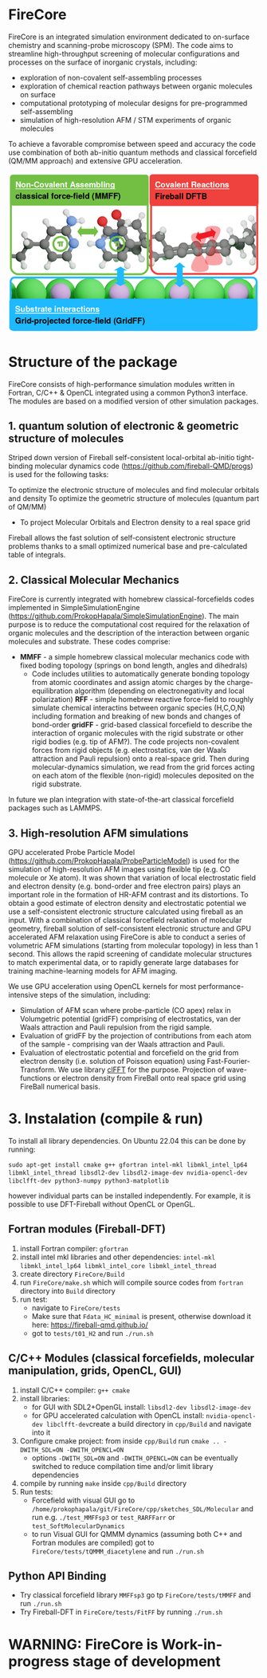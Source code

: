 # FireCore

FireCore is an integrated simulation environment dedicated to on-surface chemistry and scanning-probe microscopy (SPM). The code aims to streamline high-throughput screening of molecular configurations and processes on the surface of inorganic crystals, including:

* exploration of non-covalent self-assembling processes
* exploration of chemical reaction pathways between organic molecules on surface
* computational prototyping of molecular designs for pre-programmed self-assembling
* simulation of high-resolution AFM / STM experiments of organic molecules

To achieve a favorable compromise between speed and accuracy the code use combination of both ab-initio quantum methods and classical forcefield (QM/MM approach) and extensive GPU acceleration.

![Schematic illustration of different aspects of on-surface chemistry simulations, and methods used for their efficient description.](Software_Schematic.png?raw=true "Schematic illustration of different aspects of on-surface chemistry simulations, and methods used for their efficient description.")

# Structure of the package

FireCore consists of high-performance simulation modules written in Fortran, C/C++ & OpenCL integrated using a common Python3 interface. The modules are based on a modified version of other simulation packages.

## 1. quantum solution of electronic & geometric structure of molecules

Striped down version of Fireball self-consistent local-orbital ab-initio tight-binding molecular dynamics code (https://github.com/fireball-QMD/progs) is used for the following tasks:

To optimize the electronic structure of molecules and find molecular orbitals and density
To optimize the geometric structure of molecules (quantum part of QM/MM)
* To project Molecular Orbitals and Electron density to a real space grid

Fireball allows the fast solution of self-consistent electronic structure problems thanks to a small optimized numerical base and pre-calculated table of integrals.

## 2. Classical Molecular Mechanics

FireCore is currently integrated with homebrew classical-forcefields codes implemented in SimpleSimulationEngine (https://github.com/ProkopHapala/SimpleSimulationEngine). The main purpose is to reduce the computational cost required for the relaxation of organic molecules and the description of the interaction between organic molecules and substrate. These codes comprise:

* **MMFF** - a simple homebrew classical molecular mechanics code with fixed boding topology (springs on bond length, angles and dihedrals)
    *  Code includes utilities to automatically generate bonding topology from atomic coordinates and assign atomic charges by the charge-equilibration algorithm (depending on electronegativity and local polarization) **RFF** - simple homebrew reactive force-field to roughly simulate chemical interactins between organic species (H,C,O,N) including formation and breaking of new bonds and changes of bond-order
**gridFF** - grid-based classical forcefield to describe the interaction of organic molecules with the rigid substrate or other rigid bodies (e.g. tip of AFM?). The code projects non-covalent forces from rigid objects (e.g. electrostatics, van der Waals attraction and Pauli repulsion) onto a real-space grid. Then during molecular-dynamics simulation, we read from the grid forces acting on each atom of the flexible (non-rigid) molecules deposited on the rigid substrate.

In future we plan integration with state-of-the-art classical forcefield packages such as LAMMPS.

## 3. High-resolution AFM simulations

GPU accelerated Probe Particle Model (https://github.com/ProkopHapala/ProbeParticleModel) is used for the simulation of high-resolution AFM images using flexible tip (e.g. CO molecule or Xe atom). It was shown that variation of local electrostatic field and electron density (e.g. bond-order and free electron pairs) plays an important role in the formation of HR-AFM contrast and its distortions. To obtain a good estimate of electron density and electrostatic potential we use a self-consistent electronic structure calculated using fireball as an input. With a combination of classical forcefield relaxation of molecular geometry, fireball solution of self-consistent electronic structure and GPU accelerated AFM relaxation using FireCore is able to conduct a series of volumetric AFM simulations (starting from molecular topology) in less than 1 second. This allows the rapid screening of candidate molecular structures to match experimental data, or to rapidly generate large databases for training machine-learning models for AFM imaging.

We use GPU acceleration using OpenCL kernels for most performance-intensive steps of the simulation, including:

* Simulation of AFM scan where probe-particle (CO apex) relax in Volumgetric potential (gridFF) comprising of electrostatics, van der Waals attraction and Pauli repulsion from the rigid sample.
* Evaluation of gridFF by the projection of contributions from each atom of the sample - comprising van der Waals attraction and Pauli.
* Evaluation of electrostatic potential and forcefield on the grid from electron density (i.e. solution of Poisson equation) using Fast-Fourier-Transform. We use library [clFFT](https://github.com/clMathLibraries/clFFT) for the purpose.
Projection of wave-functions or electron density from FireBall onto real space grid using FireBall numerical basis. 


# 3. Instalation (compile & run)

To install all library dependencies. On Ubuntu 22.04 this can be done by running:
```
sudo apt-get install cmake g++ gfortran intel-mkl libmkl_intel_lp64 libmkl_intel_thread libsdl2-dev libsdl2-image-dev nvidia-opencl-dev libclfft-dev python3-numpy python3-matplotlib
```
however individual parts can be installed independently. For example, it is possible to use DFT-Fireball without OpenCL or OpenGL. 

## Fortran modules (Fireball-DFT)

1. install Fortran compiler: `gfortran`
2. install intel mkl libraries and other dependencies: `intel-mkl libmkl_intel_lp64 libmkl_intel_core libmkl_intel_thread`
3. create directory `FireCore/Build`
4. run `FireCore/make.sh` which will compile source codes from `fortran` directory into `Build` directory
5. run test:
    * navigate to `FireCore/tests`
    * Make sure that `Fdata_HC_minimal` is present, otherwise download it here: https://fireball-qmd.github.io/
    * got to `tests/t01_H2` and run `./run.sh`

## C/C++ Modules (classical forcefields, molecular manipulation, grids, OpenCL, GUI)

1. install C/C++ compiler: `g++ cmake`
2. install libraries:
    * for GUI with SDL2+OpenGL install: `libsdl2-dev libsdl2-image-dev`
    * for GPU accelerated calculation with OpenCL install: `nvidia-opencl-dev libclfft-dev`create a build directory in `cpp/Build` and navigate into it
4. Configure cmake project: from inside `cpp/Build` run     `cmake .. -DWITH_SDL=ON -DWITH_OPENCL=ON`
    * options `-DWITH_SDL=ON` and `-DWITH_OPENCL=ON` can be eventually switched to reduce compilation time and/or limit library dependencies
5. compile by running `make` inside `cpp/Build` directory
5. Run tests:
    * Forcefield with visual GUI go to `/home/prokophapala/git/FireCore/cpp/sketches_SDL/Molecular` and run e.g. `./test_MMFFsp3` or `test_RARFFarr` or `test_SoftMolecularDynamics`
    * to run Visual GUI for QMMM dynamics (assuming both C++ and Fortran modules are compiled) got to `FireCore/tests/tQMMM_diacetylene` and run `./run.sh`

## Python API Binding

* Try classical forcefield library `MMFFsp3` go tp `FireCore/tests/tMMFF` and run `./run.sh`
* Try Fireball-DFT in `FireCore/tests/FitFF` by running `./run.sh`
    
# WARNING: FireCore is Work-in-progress stage of development

